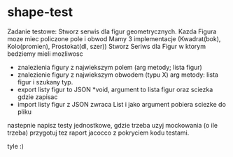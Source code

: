 # shape-test

Zadanie testowe:
Stworz serwis dla figur geometrycznych.
Kazda Figura moze miec policzone pole i obwod
Mamy 3 implementacje (Kwadrat(bok), Kolo(promien), Prostokat(dl, szer))
Stworz Seriws dla Figur w ktorym bedziemy mieli mozliwosc
- znalezienia figury z najwiekszym polem (arg metody; lista figur)
- znalezienie figury z najwiekszym obwodem (typu X) arg metody: lista figur i szukany typ.
- export listy figur to JSON *void, argument to lista figur oraz sciezka gdzie zapisac
- import listy figur z JSON  zwraca List<Shape> i jako argument pobiera sciezke do pliku

nastepnie napisz testy jednostkowe, gdzie trzeba uzyj mockowania (o ile trzeba)
przygotuj tez raport jacocco z pokryciem kodu testami.

tyle :)
